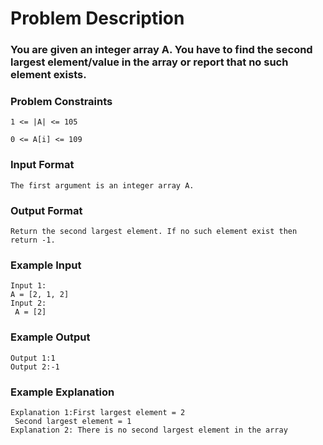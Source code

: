 # Problem Description

### You are given an integer array A. You have to find the second largest element/value in the array or report that no such element exists.

### Problem Constraints

```
1 <= |A| <= 105

0 <= A[i] <= 109
```

### Input Format

```
The first argument is an integer array A.

```

### Output Format

```
Return the second largest element. If no such element exist then return -1.
```

### Example Input

```
Input 1:
A = [2, 1, 2]
Input 2:
 A = [2]
```

### Example Output

```
Output 1:1
Output 2:-1
```

### Example Explanation

```
Explanation 1:First largest element = 2
 Second largest element = 1
Explanation 2: There is no second largest element in the array
```
